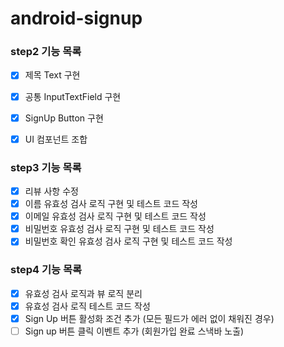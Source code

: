 # android-signup

### step2 기능 목록

- [x]  제목 Text 구현
- [x]  공통 InputTextField 구현
- [x]  SignUp Button 구현
- [x]  UI 컴포넌트 조합


### step3 기능 목록
- [x] 리뷰 사항 수정
- [x] 이름 유효성 검사 로직 구현 및 테스트 코드 작성 
- [x] 이메일 유효성 검사 로직 구현 및 테스트 코드 작성
- [x] 비밀번호 유효성 검사 로직 구현 및 테스트 코드 작성
- [x] 비밀번호 확인 유효성 검사 로직 구현 및 테스트 코드 작성

### step4 기능 목록
- [x] 유효성 검사 로직과 뷰 로직 분리
- [x] 유효성 검사 로직 테스트 코드 작성
- [x] Sign Up 버튼 활성화 조건 추가 (모든 필드가 에러 없이 채워진 경우)
- [ ] Sign up 버튼 클릭 이벤트 추가 (회원가입 완료 스낵바 노출)
